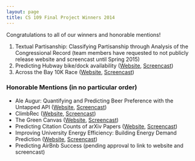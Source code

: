 ```yaml
---
layout: page
title: CS 109 Final Project Winners 2014
---
```


Congratulations to all of our winners and honorable mentions! 

1. Textual Partisanship: Classifying Partisanship through Analysis of the Congressional Record (team members have requested to not publicly release website and screencast until Spring 2015)
2. Predicting Hubway bike/dock availability ([Website](http://cs109hubway.github.io/classp/), [Screencast](http://youtu.be/2wK8jpNMjXI))
3. Across the Bay 10K Race ([Website](https://sites.google.com/site/atb10kbridgerace/home), [Screencast](https://sites.google.com/site/atb10kbridgerace/home/screencast)) 

### Honorable Mentions (in no particular order)

* Ale Augur: Quantifying and Predicting Beer Preference with the Untapped API ([Website](http://beer.iandnightingale.com), [Screencast](https://www.youtube.com/watch?v=J6Svwwetaj8))
* ClimbRec ([Website](http://mindhive.mit.edu/saxe/cs109proj/), [Screencast](https://www.youtube.com/watch?v=41BG2z9SbMg&feature=youtu.be))
* The Green Canvas ([Website](http://ahmedhosny.github.io/theGreenCanvas/), [Screencast](http://vimeo.com/114379373))
* Predicting Citation Counts of arXiv Papers ([Website](https://sites.google.com/site/teamcitations/), [Screencast](http://youtu.be/bjAcHu8JRG0))
* Improving University Energy Efficiency: Building Energy Demand Prediction ([Website](http://cs109-energy.github.io/), [Screencast](http://youtu.be/JiAQxctOntQ))
* Predicting AirBnb Success (pending approval to link to website and screencast)

